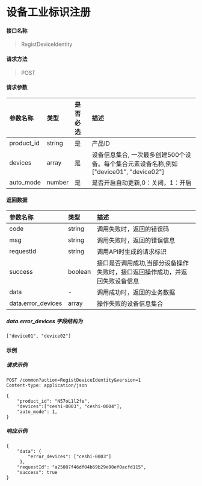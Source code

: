 # 设备工业标识注册

#### 接口名称

> RegistDeviceIdentity

#### 请求方法

> POST

#### 请求参数
|参数名称 | 类型 | 是否必选 | 描述 |
|:- | :- | :- | :- |
|product_id | string | 是  | 产品ID |
|devices | array | 是 | 设备信息集合, 一次最多创建500个设备。每个集合元素设备名称,例如["device01", "device02"]| 
|auto_mode | number | 是  | 是否开启自动更新,0：关闭，1：开启 |

#### 返回数据
|参数名称 | 类型  | 描述 |
|:- | :- | :- |
| code | string | 调用失败时，返回的错误码 |
| msg  | string  | 调用失败时，返回的错误信息 |
| requestId | string | 调用API时生成的请求标识  |
| success | boolean | 接口是否调用成功,当部分设备操作失败时，接口返回操作成功，并返回失败设备信息 |
| data | - | 调用成功时，返回的业务数据 |
| data.error_devices | array | 操作失败的设备信息集合 |

##### data.error_devices 字段结构为

```
["device01", "device02"]
```

#### 示例

##### 请求示例

```
POST /common?action=RegistDeviceIdentity&version=1
Content-type: application/json

{
	"product_id": "N57oL1l2fe",
	"devices":["ceshi-0003", "ceshi-0004"],
	"auto_mode": 1,
}

```

##### 响应示例

```
{
    "data": {
        "error_devices": ["ceshi-0003"]
     },
    "requestId": "a25087f46df04b69b29e90ef0acfd115", 
    "success": true
}
```
